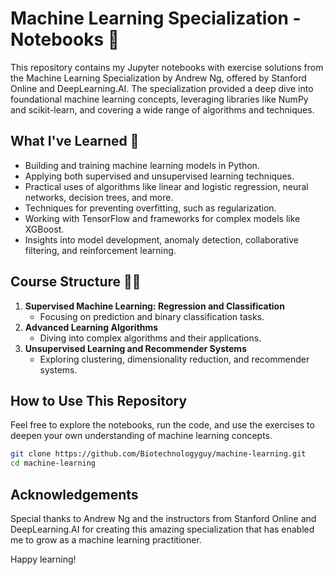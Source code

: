 # Machine Learning Specialization - Notebooks 📒

This repository contains my Jupyter notebooks with exercise solutions from the Machine Learning Specialization by Andrew Ng, offered by Stanford Online and DeepLearning.AI. The specialization provided a deep dive into foundational machine learning concepts, leveraging libraries like NumPy and scikit-learn, and covering a wide range of algorithms and techniques.

## What I've Learned 📝

- Building and training machine learning models in Python.
- Applying both supervised and unsupervised learning techniques.
- Practical uses of algorithms like linear and logistic regression, neural networks, decision trees, and more.
- Techniques for preventing overfitting, such as regularization.
- Working with TensorFlow and frameworks for complex models like XGBoost.
- Insights into model development, anomaly detection, collaborative filtering, and reinforcement learning.

## Course Structure ✍🏻

1. **Supervised Machine Learning: Regression and Classification**
   - Focusing on prediction and binary classification tasks.
2. **Advanced Learning Algorithms**
   - Diving into complex algorithms and their applications.
3. **Unsupervised Learning and Recommender Systems**
   - Exploring clustering, dimensionality reduction, and recommender systems.

## How to Use This Repository

Feel free to explore the notebooks, run the code, and use the exercises to deepen your own understanding of machine learning concepts.
```bash
git clone https://github.com/Biotechnologyguy/machine-learning.git
cd machine-learning
```

## Acknowledgements

Special thanks to Andrew Ng and the instructors from Stanford Online and DeepLearning.AI for creating this amazing specialization that has enabled me to grow as a machine learning practitioner.

Happy learning!
